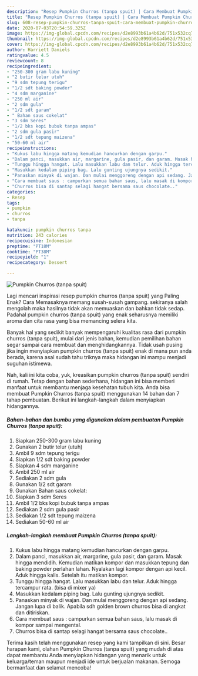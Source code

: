 ```yaml
---
description: "Resep Pumpkin Churros (tanpa spuit) | Cara Membuat Pumpkin Churros (tanpa spuit) Yang Enak Banget"
title: "Resep Pumpkin Churros (tanpa spuit) | Cara Membuat Pumpkin Churros (tanpa spuit) Yang Enak Banget"
slug: 608-resep-pumpkin-churros-tanpa-spuit-cara-membuat-pumpkin-churros-tanpa-spuit-yang-enak-banget
date: 2020-07-03T20:54:59.325Z
image: https://img-global.cpcdn.com/recipes/d2e8993b61a4b62d/751x532cq70/pumpkin-churros-tanpa-spuit-foto-resep-utama.jpg
thumbnail: https://img-global.cpcdn.com/recipes/d2e8993b61a4b62d/751x532cq70/pumpkin-churros-tanpa-spuit-foto-resep-utama.jpg
cover: https://img-global.cpcdn.com/recipes/d2e8993b61a4b62d/751x532cq70/pumpkin-churros-tanpa-spuit-foto-resep-utama.jpg
author: Harriett Daniels
ratingvalue: 4.5
reviewcount: 8
recipeingredient:
- "250-300 gram labu kuning"
- "2 butir telur utuh"
- "9 sdm tepung terigu"
- "1/2 sdt baking powder"
- "4 sdm marganine"
- "250 ml air"
- "2 sdm gula"
- "1/2 sdt garam"
- " Bahan saus cokelat"
- "3 sdm Seres"
- "1/2 bks kopi bubuk tanpa ampas"
- "2 sdm gula pasir"
- "1/2 sdt tepung maizena"
- "50-60 ml air"
recipeinstructions:
- "Kukus labu hingga matang kemudian hancurkan dengan garpu."
- "Dalam panci, masukkan air, margarine, gula pasir, dan garam. Masak hingga mendidih. Kemudian matikan kompor dan masukkan tepung dan baking powder perlahan lahan. Nyalakan lagi kompor dengan api kecil. Aduk hingga kalis. Setelah itu matikan kompor."
- "Tunggu hingga hangat. Lalu masukkan labu dan telur. Aduk hingga tercampur rata. (bisa di mixer ya)"
- "Masukkan kedalam piping bag. Lalu gunting ujungnya sedikit."
- "Panaskan minyak di wajan. Dan mulai menggoreng dengan api sedang. Jangan lupa di balik. Apabila sdh golden brown churros bisa di angkat dan ditiriskan."
- "Cara membuat saus : campurkan semua bahan saus, lalu masak di kompor sampai mengental."
- "Churros bisa di santap selagi hangat bersama saus chocolate.."
categories:
- Resep
tags:
- pumpkin
- churros
- tanpa

katakunci: pumpkin churros tanpa 
nutrition: 243 calories
recipecuisine: Indonesian
preptime: "PT18M"
cooktime: "PT38M"
recipeyield: "1"
recipecategory: Dessert

---
```



![Pumpkin Churros (tanpa spuit)](https://img-global.cpcdn.com/recipes/d2e8993b61a4b62d/751x532cq70/pumpkin-churros-tanpa-spuit-foto-resep-utama.jpg)

Lagi mencari inspirasi resep pumpkin churros (tanpa spuit) yang Paling Enak? Cara Memasaknya memang susah-susah gampang. sekiranya salah mengolah maka hasilnya tidak akan memuaskan dan bahkan tidak sedap. Padahal pumpkin churros (tanpa spuit) yang enak seharusnya memiliki aroma dan cita rasa yang bisa memancing selera kita.



Banyak hal yang sedikit banyak mempengaruhi kualitas rasa dari pumpkin churros (tanpa spuit), mulai dari jenis bahan, kemudian pemilihan bahan segar sampai cara membuat dan menghidangkannya. Tidak usah pusing jika ingin menyiapkan pumpkin churros (tanpa spuit) enak di mana pun anda berada, karena asal sudah tahu triknya maka hidangan ini mampu menjadi suguhan istimewa.


Nah, kali ini kita coba, yuk, kreasikan pumpkin churros (tanpa spuit) sendiri di rumah. Tetap dengan bahan sederhana, hidangan ini bisa memberi manfaat untuk membantu menjaga kesehatan tubuh kita. Anda bisa membuat Pumpkin Churros (tanpa spuit) menggunakan 14 bahan dan 7 tahap pembuatan. Berikut ini langkah-langkah dalam menyiapkan hidangannya.

<!--inarticleads1-->

##### Bahan-bahan dan bumbu yang digunakan dalam pembuatan Pumpkin Churros (tanpa spuit):

1. Siapkan 250-300 gram labu kuning
1. Gunakan 2 butir telur (utuh)
1. Ambil 9 sdm tepung terigu
1. Siapkan 1/2 sdt baking powder
1. Siapkan 4 sdm marganine
1. Ambil 250 ml air
1. Sediakan 2 sdm gula
1. Gunakan 1/2 sdt garam
1. Gunakan  Bahan saus cokelat:
1. Siapkan 3 sdm Seres
1. Ambil 1/2 bks kopi bubuk tanpa ampas
1. Sediakan 2 sdm gula pasir
1. Sediakan 1/2 sdt tepung maizena
1. Sediakan 50-60 ml air




<!--inarticleads2-->

##### Langkah-langkah membuat Pumpkin Churros (tanpa spuit):

1. Kukus labu hingga matang kemudian hancurkan dengan garpu.
1. Dalam panci, masukkan air, margarine, gula pasir, dan garam. Masak hingga mendidih. Kemudian matikan kompor dan masukkan tepung dan baking powder perlahan lahan. Nyalakan lagi kompor dengan api kecil. Aduk hingga kalis. Setelah itu matikan kompor.
1. Tunggu hingga hangat. Lalu masukkan labu dan telur. Aduk hingga tercampur rata. (bisa di mixer ya)
1. Masukkan kedalam piping bag. Lalu gunting ujungnya sedikit.
1. Panaskan minyak di wajan. Dan mulai menggoreng dengan api sedang. Jangan lupa di balik. Apabila sdh golden brown churros bisa di angkat dan ditiriskan.
1. Cara membuat saus : campurkan semua bahan saus, lalu masak di kompor sampai mengental.
1. Churros bisa di santap selagi hangat bersama saus chocolate..




Terima kasih telah menggunakan resep yang kami tampilkan di sini. Besar harapan kami, olahan Pumpkin Churros (tanpa spuit) yang mudah di atas dapat membantu Anda menyiapkan hidangan yang menarik untuk keluarga/teman maupun menjadi ide untuk berjualan makanan. Semoga bermanfaat dan selamat mencoba!

